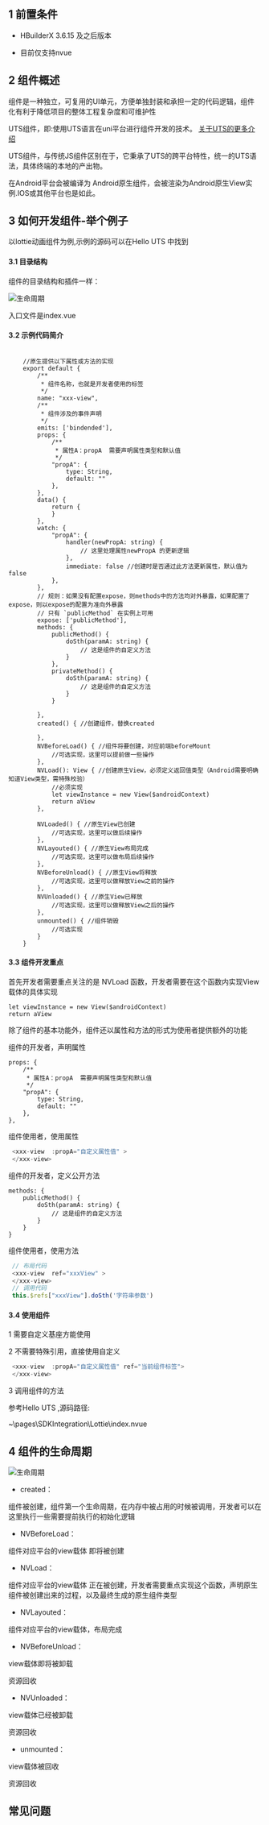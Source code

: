 ## 1 前置条件

+ HBuilderX 3.6.15 及之后版本

+ 目前仅支持nvue

## 2 组件概述


组件是一种独立，可复用的UI单元，方便单独封装和承担一定的代码逻辑，组件化有利于降低项目的整体工程复杂度和可维护性

UTS组件，即:使用UTS语言在uni平台进行组件开发的技术。 [关于UTS的更多介绍](https://uniapp.dcloud.net.cn/plugin/uts-plugin.html)

UTS组件，与传统JS组件区别在于，它秉承了UTS的跨平台特性，统一的UTS语法，具体终端的本地的产出物。

在Android平台会被编译为 Android原生组件，会被渲染为Android原生View实例.IOS或其他平台也是如此。


## 3 如何开发组件-举个例子

以lottie动画组件为例,示例的源码可以在Hello UTS 中找到


#### 3.1 目录结构

组件的目录结构和插件一样：

![生命周期](https://native-res.dcloud.net.cn/images/uts/component/image1.png)

入口文件是index.vue


#### 3.2 示例代码简介

```uts

    //原生提供以下属性或方法的实现  
    export default {
		/**
		 * 组件名称，也就是开发者使用的标签
		 */
        name: "xxx-view",
        /**
         * 组件涉及的事件声明
         */
        emits: ['bindended'],
        props: {
            /**
             * 属性A：propA  需要声明属性类型和默认值
             */
            "propA": {
                type: String,
                default: ""
            },
        },
        data() {
            return {
            }
        },
        watch: {
            "propA": {
                handler(newPropA: string) {
					// 这里处理属性newPropA 的更新逻辑
                },
                immediate: false //创建时是否通过此方法更新属性，默认值为false  
            },
        },
		// 规则：如果没有配置expose，则methods中的方法均对外暴露，如果配置了expose，则以expose的配置为准向外暴露
		// 只有 `publicMethod` 在实例上可用
		expose: ['publicMethod'],
        methods: {
			publicMethod() {
				doSth(paramA: string) {
					// 这是组件的自定义方法
				}
			},
			privateMethod() {
				doSth(paramA: string) {
					// 这是组件的自定义方法
				}
			}
            
        },
        created() { //创建组件，替换created  

        },
        NVBeforeLoad() { //组件将要创建，对应前端beforeMount  
            //可选实现，这里可以提前做一些操作  
        },
        NVLoad(): View { //创建原生View，必须定义返回值类型（Android需要明确知道View类型，需特殊校验）  
            //必须实现  
            let viewInstance = new View($androidContext)
            return aView
        },
		
        NVLoaded() { //原生View已创建  
			//可选实现，这里可以做后续操作
        },
        NVLayouted() { //原生View布局完成  
            //可选实现，这里可以做布局后续操作  
        },
        NVBeforeUnload() { //原生View将释放  
            //可选实现，这里可以做释放View之前的操作  
        },
        NVUnloaded() { //原生View已释放  
            //可选实现，这里可以做释放View之后的操作  
        },
        unmounted() { //组件销毁  
            //可选实现  
        }
    }

```

#### 3.3 组件开发重点


首先开发者需要重点关注的是 NVLoad 函数，开发者需要在这个函数内实现View载体的具体实现

```
let viewInstance = new View($androidContext)
return aView
```

除了组件的基本功能外，组件还以属性和方法的形式为使用者提供额外的功能

组件的开发者，声明属性
```
props: {
	/**
	 * 属性A：propA  需要声明属性类型和默认值
	 */
	"propA": {
		type: String,
		default: ""
	},
},
```

组件使用者，使用属性
```js
 <xxx-view  :propA="自定义属性值" >
 </xxx-view>
```

组件的开发者，定义公开方法

```
methods: {
	publicMethod() {
		doSth(paramA: string) {
			// 这是组件的自定义方法
		}
	}
}
```
组件使用者，使用方法

```js
 // 布局代码
 <xxx-view  ref="xxxView" >
 </xxx-view>
 // 调用代码
 this.$refs["xxxView"].doSth('字符串参数')
```

#### 3.4 使用组件

1  需要自定义基座方能使用

2 不需要特殊引用，直接使用自定义

```js
 <xxx-view  :propA="自定义属性值" ref="当前组件标签">
 </xxx-view>
```




3 调用组件的方法


参考Hello UTS ,源码路径: 

~\pages\SDKIntegration\Lottie\index.nvue


## 4 组件的生命周期


![生命周期](https://native-res.dcloud.net.cn/images/uts/component/image2.png)

+ created：

组件被创建，组件第一个生命周期，在内存中被占用的时候被调用，开发者可以在这里执行一些需要提前执行的初始化逻辑

+ NVBeforeLoad：

组件对应平台的view载体 即将被创建

+ NVLoad：

组件对应平台的view载体 正在被创建，开发者需要重点实现这个函数，声明原生组件被创建出来的过程，以及最终生成的原生组件类型

+ NVLayouted：

组件对应平台的view载体，布局完成

+ NVBeforeUnload：

view载体即将被卸载

资源回收

+ NVUnloaded：

view载体已经被卸载

资源回收

+ unmounted：

view载体被回收

资源回收

## 常见问题
